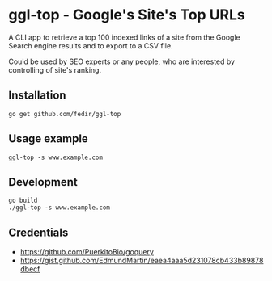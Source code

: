 # ggl-top - Google's Site's Top URLs

A CLI app to retrieve a top 100 indexed links of a site from the Google Search engine results and to export to a CSV file.

Could be used by SEO experts or any people, who are interested by controlling of site's ranking.

## Installation

    go get github.com/fedir/ggl-top

## Usage example

    ggl-top -s www.example.com

## Development

    go build
    ./ggl-top -s www.example.com

## Credentials

* https://github.com/PuerkitoBio/goquery
* https://gist.github.com/EdmundMartin/eaea4aaa5d231078cb433b89878dbecf

